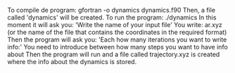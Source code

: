 To compile de program: gfortran -o dynamics dynamics.f90 Then, a file called 'dynamics' will be created. To run the program: ./dynamics 
In this moment it will ask you: 'Write the name of your input file' You write: ar.xyz (or the name of the file that contains the coordinates in the required format) 
Then the program will ask you: 'Each how many iterations you want to write info:' You need to introduce between how many steps you want to have info about 
Then the program will run and a file called trajectory.xyz is created where the info about the dynamics is stored.
